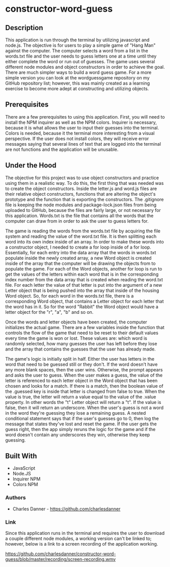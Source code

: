 # constructor-word-guess

## Description

This application is run through the terminal by utilizing javascript and node.js. The objective is for users to play a simple game of "Hang Man" against the computer. The computer selects a word from a list in the words.txt file and the user needs to guess letters one at a time until they either complete the word or run out of guesses. The game uses several different node modules and object constructors in order to achieve the goal. There are much simpler ways to build a word guess game. For a more simple version you can look at the wordguessgame repository on my GitHub repository list; however, this was mainly created as a learning exercise to become more adept at constructing and utilizing objects.

## Prerequisites

There are a few prerequisites to using this application. First, you will need to install the NPM inquirer as well as the NPM colors. Inquirer is necessary, because it is what allows the user to input their guesses into the terminal. Colors is needed, because it the terminal more interesting from a visual perspective. If the user does not install colors, they will receive error messages saying that several lines of text that are logged into the terminal are not functions and the application will be unusable. 

## Under the Hood

The objective for this project was to use object constructors and practice using them in a realistic way. To do this, the first thing that was needed was to create the object constructors. Inside the letter.js and word.js files are their relative object constructors, functions that are altering the object's prototype and the function that is exporting the constructors. The .gitignore file is keeping the node modules and package-lock.json files from being uploaded to GitHub, because the files are fairly large, or not necessary for this application. Words.txt is the file that contains all the words that the computer can draw from in order to ask the user to guess letters for. 

The game is reading the words from the words.txt file by acquiring the file system and reading the value of the word.txt file. It is then splitting each word into its own index inside of an array. In order to make these words into a constructor object, I needed to create a for loop inside of a for loop. Essentially, for each entry into the data array that the words in words.txt populate inside the newly created array, a new Word object is created inside of the array that the computer will be drawing the objects from to populate the game. For each of the Word objects, another for loop is run to get the values of the letters within each word that is in the corresponding index number from the data array that is created when reading the word.txt file. For each letter the value of that letter is put into the argument of a new Letter object that is being pushed into the array that inside of the housing Word object. So, for each word in the words.txt file, there is a corresponding Word object, that contains a Letter object for each letter that the word has in it. So for the word "Rabbit" the Word object would have a letter object for the "r", "a", "b" and so on.

Once the words and letter objects have been created, the computer initializes the actual game. There are a few variables inside the function that controls the flow of the game that need to be reset to their default values every time the game is won or lost. These values are: which word is randomly selected, how many guesses the user has left before they lose and the array that contains the guesses that the user has already made. 

The game's logic is initially split in half. Either the user has letters in the word that need to be guessed still or they don't. If the word doesn't have any more blank spaces, then the user wins. Otherwise, the prompt appears and asks the user to guess. When the user makes a guess, the value of the letter is referenced to each letter object in the Word object that has been chosen and looks for a match. If there is a match, then the boolean value of the .guessed key is inside that letter is changed from false to true. When the value is true, the letter will return a value equal to the value of the .value property. In other words the "t" Letter object will return a "t". If the value is false, then it will return an underscore. When the user's guess is not a word in the word they're guessing they lose a remaining guess. A nested conditional statement says that if the user's guesses go to 0, then log the message that states they've lost and reset the game. If the user gets the guess right, then the app simply reruns the logic for the game and if the word doesn't contain any underscores they win, otherwise they keep guessing.

## Built With

* JavaScript
* Node.JS
* Inquirer NPM
* Colors NPM

### Authors

* Charles Danner - https://github.com/charlesdanner

### Link

Since this application runs in the terminal and requires the user to download a couple different node modules, a working version can't be linked to; however, below is a link to a screen recording of the application working.

https://github.com/charlesdanner/constructor-word-guess/blob/master/recording/screen-recording.wmv
